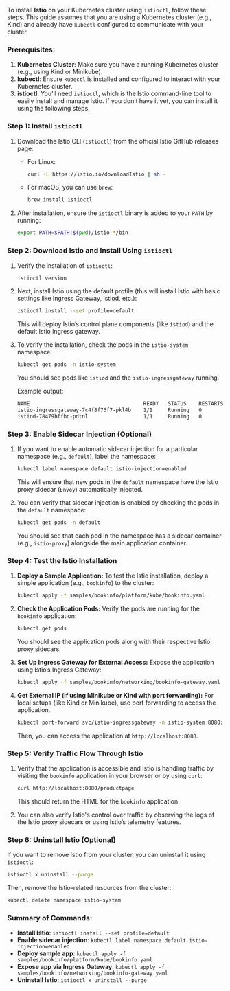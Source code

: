 To install **Istio** on your Kubernetes cluster using `istioctl`, follow these steps. This guide assumes that you are using a Kubernetes cluster (e.g., Kind) and already have `kubectl` configured to communicate with your cluster.

### Prerequisites:
1. **Kubernetes Cluster**: Make sure you have a running Kubernetes cluster (e.g., using Kind or Minikube).
2. **kubectl**: Ensure `kubectl` is installed and configured to interact with your Kubernetes cluster.
3. **istioctl**: You'll need `istioctl`, which is the Istio command-line tool to easily install and manage Istio. If you don’t have it yet, you can install it using the following steps.

### Step 1: Install `istioctl`

1. Download the Istio CLI (`istioctl`) from the official Istio GitHub releases page:
   - For Linux:
     ```bash
     curl -L https://istio.io/downloadIstio | sh -
     ```
   - For macOS, you can use `brew`:
     ```bash
     brew install istioctl
     ```

2. After installation, ensure the `istioctl` binary is added to your `PATH` by running:
   ```bash
   export PATH=$PATH:$(pwd)/istio-*/bin
   ```

### Step 2: Download Istio and Install Using `istioctl`

1. Verify the installation of `istioctl`:
   ```bash
   istioctl version
   ```

2. Next, install Istio using the default profile (this will install Istio with basic settings like Ingress Gateway, Istiod, etc.):

   ```bash
   istioctl install --set profile=default
   ```

   This will deploy Istio’s control plane components (like `istiod`) and the default Istio ingress gateway.

3. To verify the installation, check the pods in the `istio-system` namespace:
   ```bash
   kubectl get pods -n istio-system
   ```

   You should see pods like `istiod` and the `istio-ingressgateway` running.

   Example output:
   ```bash
   NAME                                     READY   STATUS    RESTARTS   AGE
   istio-ingressgateway-7c4f8f76f7-pkl4b    1/1     Running   0          3m
   istiod-78479bffbc-pdtnl                  1/1     Running   0          3m
   ```

### Step 3: Enable Sidecar Injection (Optional)

1. If you want to enable automatic sidecar injection for a particular namespace (e.g., `default`), label the namespace:

   ```bash
   kubectl label namespace default istio-injection=enabled
   ```

   This will ensure that new pods in the `default` namespace have the Istio proxy sidecar (`Envoy`) automatically injected.

2. You can verify that sidecar injection is enabled by checking the pods in the `default` namespace:
   ```bash
   kubectl get pods -n default
   ```

   You should see that each pod in the namespace has a sidecar container (e.g., `istio-proxy`) alongside the main application container.

### Step 4: Test the Istio Installation

1. **Deploy a Sample Application:**
   To test the Istio installation, deploy a simple application (e.g., `bookinfo`) to the cluster:

   ```bash
   kubectl apply -f samples/bookinfo/platform/kube/bookinfo.yaml
   ```

2. **Check the Application Pods:**
   Verify the pods are running for the `bookinfo` application:

   ```bash
   kubectl get pods
   ```

   You should see the application pods along with their respective Istio proxy sidecars.

3. **Set Up Ingress Gateway for External Access:**
   Expose the application using Istio’s Ingress Gateway:

   ```bash
   kubectl apply -f samples/bookinfo/networking/bookinfo-gateway.yaml
   ```

4. **Get External IP (if using Minikube or Kind with port forwarding):**
   For local setups (like Kind or Minikube), use port forwarding to access the application.

   ```bash
   kubectl port-forward svc/istio-ingressgateway -n istio-system 8080:80
   ```

   Then, you can access the application at `http://localhost:8080`.

### Step 5: Verify Traffic Flow Through Istio

1. Verify that the application is accessible and Istio is handling traffic by visiting the `bookinfo` application in your browser or by using `curl`:

   ```bash
   curl http://localhost:8080/productpage
   ```

   This should return the HTML for the `bookinfo` application.

2. You can also verify Istio's control over traffic by observing the logs of the Istio proxy sidecars or using Istio’s telemetry features.

### Step 6: Uninstall Istio (Optional)

If you want to remove Istio from your cluster, you can uninstall it using `istioctl`:

```bash
istioctl x uninstall --purge
```

Then, remove the Istio-related resources from the cluster:

```bash
kubectl delete namespace istio-system
```

### Summary of Commands:

- **Install Istio**: `istioctl install --set profile=default`
- **Enable sidecar injection**: `kubectl label namespace default istio-injection=enabled`
- **Deploy sample app**: `kubectl apply -f samples/bookinfo/platform/kube/bookinfo.yaml`
- **Expose app via Ingress Gateway**: `kubectl apply -f samples/bookinfo/networking/bookinfo-gateway.yaml`
- **Uninstall Istio**: `istioctl x uninstall --purge`